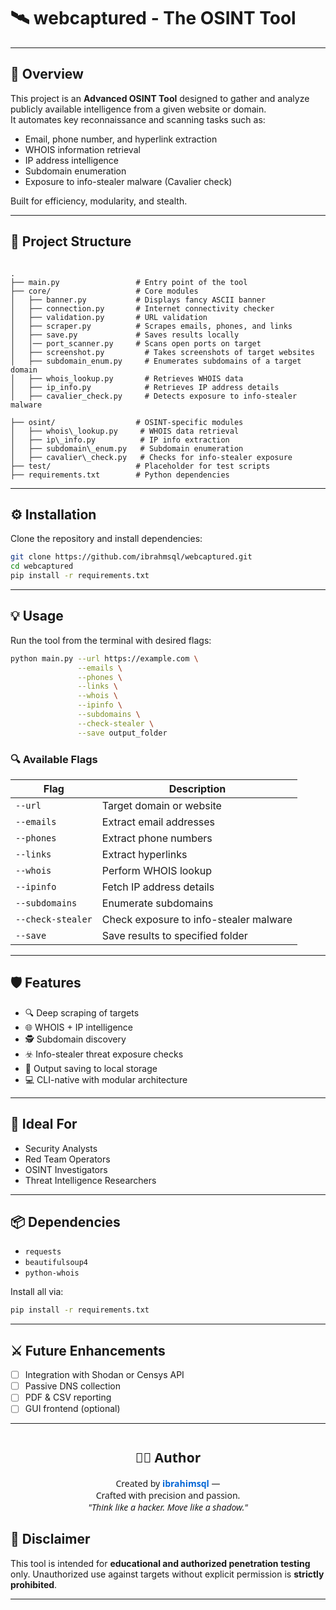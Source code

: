 
# 🛰️ webcaptured - The OSINT Tool

---

## 🚀 Overview

This project is an **Advanced OSINT Tool** designed to gather and analyze publicly available intelligence from a given website or domain.  
It automates key reconnaissance and scanning tasks such as:

- Email, phone number, and hyperlink extraction  
- WHOIS information retrieval  
- IP address intelligence  
- Subdomain enumeration  
- Exposure to info-stealer malware (Cavalier check)

Built for efficiency, modularity, and stealth.

---

## 🧩 Project Structure

```

.
├── main.py                 # Entry point of the tool
├── core/                   # Core modules
│   ├── banner.py           # Displays fancy ASCII banner
│   ├── connection.py       # Internet connectivity checker
│   ├── validation.py       # URL validation
│   ├── scraper.py          # Scrapes emails, phones, and links
│   ├── save.py             # Saves results locally
│   │── port_scanner.py     # Scans open ports on target
│   ├── screenshot.py         # Takes screenshots of target websites
│   ├── subdomain_enum.py     # Enumerates subdomains of a target domain
│   ├── whois_lookup.py       # Retrieves WHOIS data
│   ├── ip_info.py            # Retrieves IP address details
│   ├── cavalier_check.py     # Detects exposure to info-stealer malware
 
├── osint/                  # OSINT-specific modules
│   ├── whois\_lookup.py     # WHOIS data retrieval
│   ├── ip\_info.py          # IP info extraction
│   ├── subdomain\_enum.py   # Subdomain enumeration
│   ├── cavalier\_check.py   # Checks for info-stealer exposure
├── test/                   # Placeholder for test scripts
├── requirements.txt        # Python dependencies

````

---

## ⚙️ Installation

Clone the repository and install dependencies:

```bash
git clone https://github.com/ibrahmsql/webcaptured.git
cd webcaptured 
pip install -r requirements.txt
````

---

## 💡 Usage

Run the tool from the terminal with desired flags:

```bash
python main.py --url https://example.com \
               --emails \
               --phones \
               --links \
               --whois \
               --ipinfo \
               --subdomains \
               --check-stealer \
               --save output_folder
```

### 🔍 Available Flags

| Flag              | Description                            |
| ----------------- | -------------------------------------- |
| `--url`           | Target domain or website               |
| `--emails`        | Extract email addresses                |
| `--phones`        | Extract phone numbers                  |
| `--links`         | Extract hyperlinks                     |
| `--whois`         | Perform WHOIS lookup                   |
| `--ipinfo`        | Fetch IP address details               |
| `--subdomains`    | Enumerate subdomains                   |
| `--check-stealer` | Check exposure to info-stealer malware |
| `--save`          | Save results to specified folder       |

---

## 🛡️ Features

* 🔍 Deep scraping of targets
* 🌐 WHOIS + IP intelligence
* 🕵️ Subdomain discovery
* ☣️ Info-stealer threat exposure checks
* 📁 Output saving to local storage
* 💻 CLI-native with modular architecture

---

## 🧠 Ideal For

* Security Analysts
* Red Team Operators
* OSINT Investigators
* Threat Intelligence Researchers

---

## 📦 Dependencies

* `requests`
* `beautifulsoup4`
* `python-whois`

Install all via:

```bash
pip install -r requirements.txt
```

---

## ⚔️ Future Enhancements

* [ ] Integration with Shodan or Censys API
* [ ] Passive DNS collection
* [ ] PDF & CSV reporting
* [ ] GUI frontend (optional)

---

<!-- Author Section -->
<section id="author" style="font-family: 'Segoe UI', Tahoma, Geneva, Verdana, sans-serif; margin-top: 40px; text-align: center;">
  <h2>👨‍💻 Author</h2>
  <p>
    Created by <a href="https://github.com/ibrahmsql" target="_blank" rel="noopener noreferrer" style="text-decoration:none; color:#0366d6;">
    <strong>ibrahimsql</strong></a> —<br>
    Crafted with precision and passion.<br>
    <em>"Think like a hacker. Move like a shadow."</em>
  </p>
</section>


## 🧭 Disclaimer

This tool is intended for **educational and authorized penetration testing** only.
Unauthorized use against targets without explicit permission is **strictly prohibited**.

---

